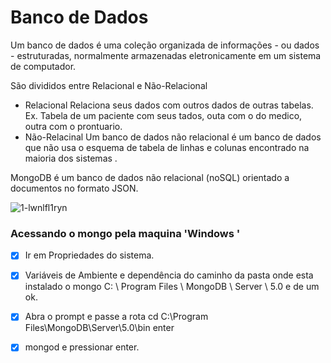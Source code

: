 # Banco de Dados
Um banco de dados é uma coleção organizada de informações - ou dados - estruturadas, normalmente armazenadas eletronicamente em um sistema de computador. 

São divididos entre Relacional e Não-Relacional
- Relacional
Relaciona seus dados com outros dados de outras tabelas. Ex. Tabela de um paciente com seus tados, outa com o do medico, outra com o prontuario.
- Não-Relacinal
Um banco de dados não relacional é um banco de dados que não usa o esquema de tabela de linhas e colunas encontrado na maioria dos sistemas .

MongoDB é um banco de dados não relacional (noSQL) orientado a documentos no formato JSON.


![1-lwnlfl1ryn](https://user-images.githubusercontent.com/63822305/127707640-18f61f5e-4f21-4018-b9a7-cbb8ec4b0928.png)


### Acessando o mongo pela maquina 'Windows '

- [x] Ir em Propriedades do sistema.
- [x] Variáveis ​​de Ambiente e dependência do caminho da pasta onde esta instalado o mongo C: \ Program Files \ MongoDB \ Server \ 5.0 e de um ok.
- [x] Abra o prompt e passe a rota  cd C:\Program Files\MongoDB\Server\5.0\bin  enter 
- [x] mongod e pressionar enter.
  
